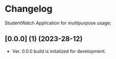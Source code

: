 # Changelog

StudentWatch Application for multipurpose usage;

## [0.0.0] (1) (2023-28-12)
- Ver. 0.0.0 build is initalized for development. 
